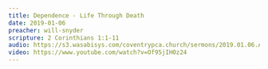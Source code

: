 ```yaml
---
title: Dependence - Life Through Death
date: 2019-01-06
preacher: will-snyder
scripture: 2 Corinthians 1:1-11
audio: https://s3.wasabisys.com/coventrypca.church/sermons/2019.01.06.A Dependence-Life Through Death - Will Snyder.mp3
video: https://www.youtube.com/watch?v=Of95jIH0z24
---
```

